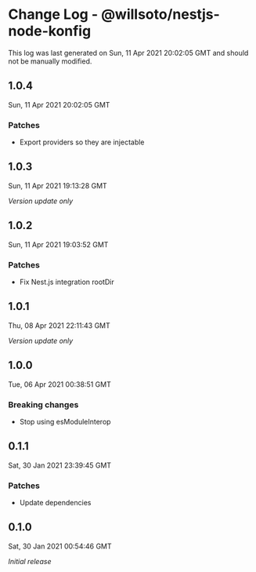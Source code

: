 # Change Log - @willsoto/nestjs-node-konfig

This log was last generated on Sun, 11 Apr 2021 20:02:05 GMT and should not be manually modified.

## 1.0.4
Sun, 11 Apr 2021 20:02:05 GMT

### Patches

- Export providers so they are injectable

## 1.0.3
Sun, 11 Apr 2021 19:13:28 GMT

_Version update only_

## 1.0.2
Sun, 11 Apr 2021 19:03:52 GMT

### Patches

- Fix Nest.js integration rootDir

## 1.0.1
Thu, 08 Apr 2021 22:11:43 GMT

_Version update only_

## 1.0.0
Tue, 06 Apr 2021 00:38:51 GMT

### Breaking changes

- Stop using esModuleInterop

## 0.1.1
Sat, 30 Jan 2021 23:39:45 GMT

### Patches

- Update dependencies

## 0.1.0
Sat, 30 Jan 2021 00:54:46 GMT

_Initial release_


